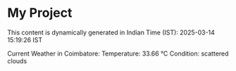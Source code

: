 # My Project

This content is dynamically generated in Indian Time (IST): 2025-03-14 15:19:26 IST


Current Weather in Coimbatore:
Temperature: 33.66 °C
Condition: scattered clouds
